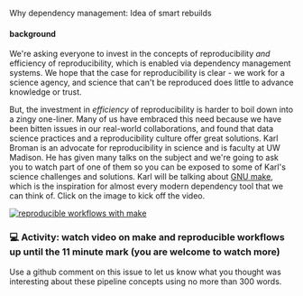 Why dependency management: Idea of smart rebuilds 

#### background
We're asking everyone to invest in the concepts of reproducibility _and_ efficiency of reproducibility, which is enabled via dependency management systems. We hope that the case for reproducibility is clear - we work for a science agency, and science that can't be reproduced does little to advance knowledge or trust. 

But, the investment in _efficiency_ of reproducibility is harder to boil down into a zingy one-liner. Many of us have embraced this need because we have been bitten issues in our real-world collaborations, and found that data science practices and a reproducibility culture offer great solutions. Karl Broman is an advocate for reproducibility in science and is faculty at UW Madison. He has given many talks on the subject and we're going to ask you to watch part of one of them so you can be exposed to some of Karl's science challenges and solutions. Karl will be talking about [GNU make](https://www.gnu.org/software/make/), which is the inspiration for almost every modern dependency tool that we can think of. Click on the image to kick off the video.

[![reproducible workflows with make](https://user-images.githubusercontent.com/2349007/81425070-81bd4c80-911c-11ea-87ea-f044df9c1c4d.png)](https://www.youtube.com/watch?v=u-ZgiYjJ4lA "Karl Broman, reproducible workflows with make")


### :computer: Activity: watch video on make and reproducible workflows up until the 11 minute mark (you are welcome to watch more)

Use a github comment on this issue to let us know what you thought was interesting about these pipeline concepts using no more than 300 words.
